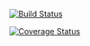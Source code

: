 [![Build Status](https://travis-ci.com/joeystevens00/mormo.svg?token=UJXtX9J2d5A7oERmzYEi&branch=0.7)](https://travis-ci.com/joeystevens00/mormo)

[![Coverage Status](https://coveralls.io/repos/github/joeystevens00/mormo/badge.svg?branch=0.7)](https://coveralls.io/github/joeystevens00/mormo?branch=0.7)
